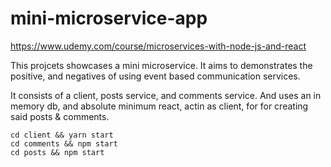 # mini-microservice-app
https://www.udemy.com/course/microservices-with-node-js-and-react


This projcets showcases a mini microservice. It aims to demonstrates the positive, and negatives of using event based communication services.

It consists of a client, posts service, and comments service. And uses an in memory db, and absolute minimum react, actin as client, for for creating said posts & comments.

```
cd client && yarn start
cd comments && npm start
cd posts && npm start
```
